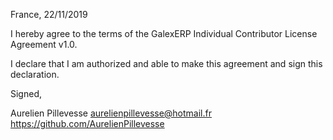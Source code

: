 France, 22/11/2019

I hereby agree to the terms of the GalexERP Individual Contributor License
Agreement v1.0.

I declare that I am authorized and able to make this agreement and sign this
declaration.

Signed,

Aurelien Pillevesse aurelienpillevesse@hotmail.fr https://github.com/AurelienPillevesse

